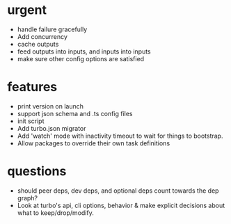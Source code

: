 # urgent

- handle failure gracefully
- Add concurrency
- cache outputs
- feed outputs into inputs, and inputs into inputs
- make sure other config options are satisfied

# features

- print version on launch
- support json schema and .ts config files
- init script
- Add turbo.json migrator
- Add 'watch' mode with inactivity timeout to wait for things to bootstrap.
- Allow packages to override their own task definitions

# questions

- should peer deps, dev deps, and optional deps count towards the dep graph?
- Look at turbo's api, cli options, behavior & make explicit decisions about what to
  keep/drop/modify.
